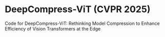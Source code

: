 # DeepCompress-ViT (CVPR 2025)
Code for DeepCompress-ViT: Rethinking Model Compression to Enhance Efficiency of Vision Transformers at the Edge

